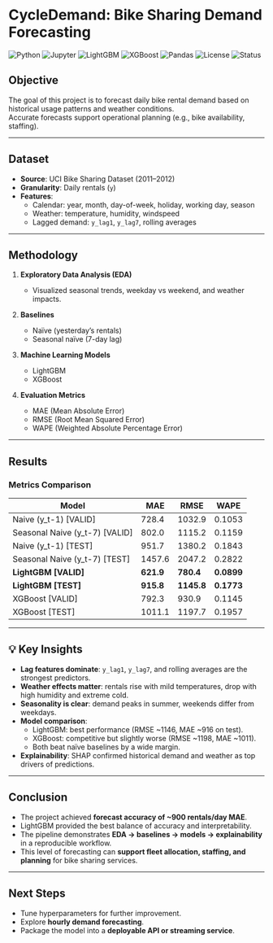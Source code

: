 # CycleDemand: Bike Sharing Demand Forecasting

![Python](https://img.shields.io/badge/python-3.10%2B-blue.svg)
![Jupyter](https://img.shields.io/badge/Jupyter-Notebook-orange.svg)
![LightGBM](https://img.shields.io/badge/LightGBM-2.3+-green.svg)
![XGBoost](https://img.shields.io/badge/XGBoost-1.6+-brightgreen.svg)
![Pandas](https://img.shields.io/badge/pandas-1.5+-blueviolet.svg)
![License](https://img.shields.io/badge/license-MIT-lightgrey.svg)
![Status](https://img.shields.io/badge/status-Completed-success.svg)


##  Objective
The goal of this project is to forecast daily bike rental demand based on historical usage patterns and weather conditions.  
Accurate forecasts support operational planning (e.g., bike availability, staffing).

---

## Dataset
- **Source**: UCI Bike Sharing Dataset (2011–2012)  
- **Granularity**: Daily rentals (`y`)  
- **Features**:
  - Calendar: year, month, day-of-week, holiday, working day, season  
  - Weather: temperature, humidity, windspeed  
  - Lagged demand: `y_lag1`, `y_lag7`, rolling averages  

---

## Methodology
1. **Exploratory Data Analysis (EDA)**  
   - Visualized seasonal trends, weekday vs weekend, and weather impacts.  

2. **Baselines**  
   - Naïve (yesterday’s rentals)  
   - Seasonal naïve (7-day lag)  

3. **Machine Learning Models**  
   - LightGBM  
   - XGBoost  

4. **Evaluation Metrics**  
   - MAE (Mean Absolute Error)  
   - RMSE (Root Mean Squared Error)  
   - WAPE (Weighted Absolute Percentage Error)  

---

## Results

### Metrics Comparison
| Model                       | MAE   | RMSE   | WAPE   |
|------------------------------|-------|--------|--------|
| Naive (y_t-1) [VALID]        | 728.4 | 1032.9 | 0.1053 |
| Seasonal Naive (y_t-7) [VALID] | 802.0 | 1115.2 | 0.1159 |
| Naive (y_t-1) [TEST]         | 951.7 | 1380.2 | 0.1843 |
| Seasonal Naive (y_t-7) [TEST] | 1457.6| 2047.2 | 0.2822 |
| **LightGBM [VALID]**         | **621.9** | **780.4** | **0.0899** |
| **LightGBM [TEST]**          | **915.8** | **1145.8** | **0.1773** |
| XGBoost [VALID]              | 792.3 | 930.9  | 0.1145 |
| XGBoost [TEST]               | 1011.1| 1197.7 | 0.1957 |

---

## 💡 Key Insights
- **Lag features dominate**: `y_lag1`, `y_lag7`, and rolling averages are the strongest predictors.  
- **Weather effects matter**: rentals rise with mild temperatures, drop with high humidity and extreme cold.  
- **Seasonality is clear**: demand peaks in summer, weekends differ from weekdays.  
- **Model comparison**:  
  - LightGBM: best performance (RMSE ~1146, MAE ~916 on test).  
  - XGBoost: competitive but slightly worse (RMSE ~1198, MAE ~1011).  
  - Both beat naïve baselines by a wide margin.  
- **Explainability**: SHAP confirmed historical demand and weather as top drivers of predictions.  

---

## Conclusion
- The project achieved **forecast accuracy of ~900 rentals/day MAE**.  
- LightGBM provided the best balance of accuracy and interpretability.  
- The pipeline demonstrates **EDA → baselines → models → explainability** in a reproducible workflow.  
- This level of forecasting can **support fleet allocation, staffing, and planning** for bike sharing services.  

---

## Next Steps
- Tune hyperparameters for further improvement.  
- Explore **hourly demand forecasting**.  
- Package the model into a **deployable API or streaming service**.  
